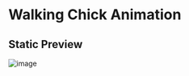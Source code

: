 # Walking Chick Animation

## Static Preview

![image](https://user-images.githubusercontent.com/84540148/187084934-0fec3c82-9911-4405-a99b-3b2bc600f56b.png)
